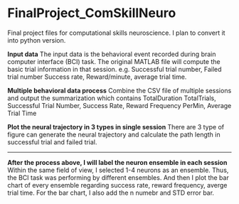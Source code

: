 # FinalProject_ComSkillNeuro
Final project files for computational skills neuroscience.
I plan to convert it into python version.

**Input data**
The input data is the behavioral event recorded during brain computer interface (BCI) task. 
The original MATLAB file will compute the basic trial information in that session.
e.g. Successful trial number, Failed trial number Success rate, Reward/minute, average trial time.

**Multiple behavioral data process**
Combine the CSV file of multiple sessions and output the summarization which contains TotalDuration	TotalTrials, Successful Trial Number,	Success Rate,	Reward Frequency PerMin, Average Trial Time

**Plot the neural trajectory in 3 types in single session**
There are 3 type of figure can generate the neural trajectory and calculate the path length in successful trial and failed trial.

----------------------------------
**After the process above, I will label the neuron ensemble in each session**
Within the same field of view, I selected 1-4 neurons as an ensemble. Thus, the BCI task was performing by different ensembles. 
And then I plot the bar chart of every ensemble regarding success rate, reward frequency, averge trial time.
For the bar chart, I also add the n numebr and STD error bar. 
